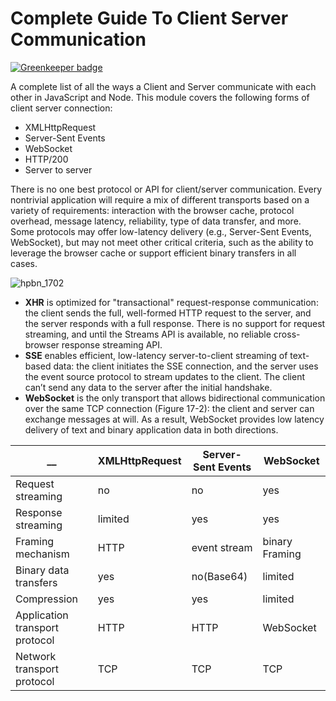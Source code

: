 # Complete Guide To Client Server Communication

[![Greenkeeper badge](https://badges.greenkeeper.io/JoeKarlsson/complete-guide-to-client-server-communication.svg)](https://greenkeeper.io/)

A complete list of all the ways a Client and Server communicate with each other in JavaScript and Node. This module covers the following forms of client server connection:

* XMLHttpRequest
* Server-Sent Events
* WebSocket
* HTTP/200
* Server to server

There is no one best protocol or API for client/server communication. Every nontrivial application will require a mix of different transports based on a variety of requirements: interaction with the browser cache, protocol overhead, message latency, reliability, type of data transfer, and more. Some protocols may offer low-latency delivery (e.g., Server-Sent Events, WebSocket), but may not meet other critical criteria, such as the ability to leverage the browser cache or support efficient binary transfers in all cases.

![hpbn_1702](https://cloud.githubusercontent.com/assets/4650739/16638018/712e5fe2-437f-11e6-88db-671c60753a9f.png)

* __XHR__ is optimized for "transactional" request-response communication: the client sends the full, well-formed HTTP request to the server, and the server responds with a full response. There is no support for request streaming, and until the Streams API is available, no reliable cross-browser response streaming API.
* __SSE__ enables efficient, low-latency server-to-client streaming of text-based data: the client initiates the SSE connection, and the server uses the event source protocol to stream updates to the client. The client can’t send any data to the server after the initial handshake.
* __WebSocket__ is the only transport that allows bidirectional communication over the same TCP connection (Figure 17-2): the client and server can exchange messages at will. As a result, WebSocket provides low latency delivery of text and binary application data in both directions.

|__                     |XMLHttpRequest |Server-Sent Events| WebSocket      |
|-----------------------|---------------|------------------|----------------|
|Request streaming      |no             |no                |yes             |
|Response streaming     |limited        |yes               |yes             |
|Framing mechanism      |HTTP           |event stream      |binary Framing  |
|Binary data transfers  |yes            |no(Base64)        |limited         |
|Compression            |yes            |yes               |limited         |
|Application transport protocol |HTTP   |HTTP              |WebSocket       |
|Network transport protocol |TCP        |TCP               |TCP             |

